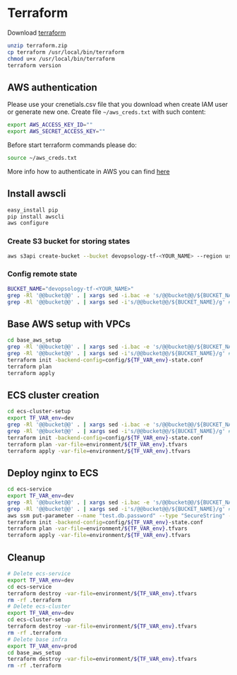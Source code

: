 # Terraform

Download [terraform](https://releases.hashicorp.com/terraform/0.11.14/)

```bash
unzip terraform.zip
cp terraform /usr/local/bin/terraform
chmod u+x /usr/local/bin/terraform
terraform version
```

## AWS authentication

Please use your crenetials.csv file that you download when create IAM user or generate
new one.
Create file `~/aws_creds.txt` with such content:

```bash
export AWS_ACCESS_KEY_ID=""
export AWS_SECRET_ACCESS_KEY=""
```

Before start terraform commands please do:

```bash
source ~/aws_creds.txt
```

More info how to authenticate in AWS you can find [here](https://www.terraform.io/docs/providers/aws/index.html#authentication)

## Install awscli

```bash
easy_install pip
pip install awscli
aws configure
```

### Create S3 bucket for storing states

```bash
aws s3api create-bucket --bucket devopsology-tf-<YOUR_NAME> --region us-east-1
```

### Config remote state
```bash
BUCKET_NAME="devopsology-tf-<YOUR_NAME>"
grep -Rl '@@bucket@@' . | xargs sed -i.bac -e 's/@@bucket@@/${BUCKET_NAME}/g' # For MAC
grep -Rl '@@bucket@@' . | xargs sed -i's/@@bucket@@/${BUCKET_NAME}/g' # On Linux
```

## Base AWS setup with VPCs

```bash
cd base_aws_setup
grep -Rl '@@bucket@@' . | xargs sed -i.bac -e 's/@@bucket@@/${BUCKET_NAME}/g' # For MAC
grep -Rl '@@bucket@@' . | xargs sed -i's/@@bucket@@/${BUCKET_NAME}/g' # On Linux
terraform init -backend-config=config/${TF_VAR_env}-state.conf
terraform plan
terraform apply
```

## ECS cluster creation

```bash
cd ecs-cluster-setup
export TF_VAR_env=dev
grep -Rl '@@bucket@@' . | xargs sed -i.bac -e 's/@@bucket@@/${BUCKET_NAME}/g' # For MAC
grep -Rl '@@bucket@@' . | xargs sed -i's/@@bucket@@/${BUCKET_NAME}/g' # On Linux
terraform init -backend-config=config/${TF_VAR_env}-state.conf
terraform plan -var-file=environment/${TF_VAR_env}.tfvars
terraform apply -var-file=environment/${TF_VAR_env}.tfvars
```

## Deploy nginx to ECS

```bash
cd ecs-service
export TF_VAR_env=dev
grep -Rl '@@bucket@@' . | xargs sed -i.bac -e 's/@@bucket@@/${BUCKET_NAME}/g' # For MAC
grep -Rl '@@bucket@@' . | xargs sed -i's/@@bucket@@/${BUCKET_NAME}/g' # On Linux
aws ssm put-parameter --name "test.db.password" --type "SecureString" --overwrite --value "SecretPass" --region us-east-1
terraform init -backend-config=config/${TF_VAR_env}-state.conf
terraform plan -var-file=environment/${TF_VAR_env}.tfvars
terraform apply -var-file=environment/${TF_VAR_env}.tfvars
```

## Cleanup

```bash
# Delete ecs-service
export TF_VAR_env=dev
cd ecs-service
terraform destroy -var-file=environment/${TF_VAR_env}.tfvars
rm -rf .terraform
# Delete ecs-cluster
export TF_VAR_env=dev
cd ecs-cluster-setup
terraform destroy -var-file=environment/${TF_VAR_env}.tfvars
rm -rf .terraform
# Delete base infra
export TF_VAR_env=prod
cd base_aws_setup
terraform destroy -var-file=environment/${TF_VAR_env}.tfvars
rm -rf .terraform
```
